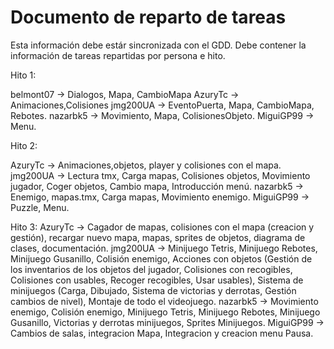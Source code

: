 # Documento de reparto de tareas
Esta información debe estár sincronizada con el GDD. Debe contener la información de tareas repartidas por persona e hito.

Hito 1:

belmont07 -> Dialogos, Mapa, CambioMapa
AzuryTc -> Animaciones,Colisiones
jmg200UA -> EventoPuerta, Mapa, CambioMapa, Rebotes.
nazarbk5 -> Movimiento, Mapa, ColisionesObjeto.
MiguiGP99 -> Menu. 

Hito 2:

AzuryTc -> Animaciones,objetos, player y colisiones con el mapa.  
jmg200UA -> Lectura tmx, Carga mapas, Colisiones objetos, Movimiento jugador, Coger objetos, Cambio mapa, Introducción menú.
nazarbk5 -> Enemigo, mapas.tmx, Carga mapas, Movimiento enemigo.
MiguiGP99 -> Puzzle, Menu.

Hito 3:
AzuryTc -> Cagador de mapas, colisiones con el mapa (creacion y gestión), recargar nuevo mapa, mapas, sprites de objetos, diagrama de clases, documentación. 
jmg200UA -> Minijuego Tetris, Minijuego Rebotes, Minijuego Gusanillo, Colisión enemigo, Acciones con objetos (Gestión de los inventarios de los objetos del jugador, Colisiones con recogibles, Colisiones con usables, Recoger recogibles, Usar usables), Sistema de minijuegos (Carga, Dibujado, Sistema de victorias y derrotas, Gestión cambios de nivel), Montaje de todo el videojuego.
nazarbk5 -> Movimiento enemigo, Colisión enemigo, Minijuego Tetris, Minijuego Rebotes, Minijuego Gusanillo, Victorias y derrotas minijuegos, Sprites Minijuegos.
MiguiGP99 -> Cambios de salas, integracion Mapa, Integracion y creacion menu Pausa.